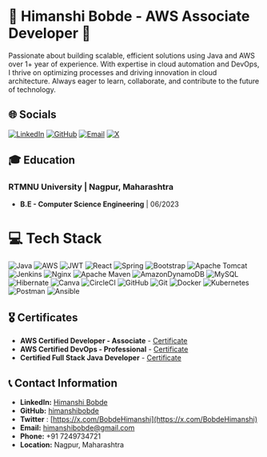 # 💫 Himanshi Bobde - AWS Associate Developer 💫
Passionate about building scalable, efficient solutions using Java and AWS over 1+ year of experience. With expertise in cloud automation and DevOps, I thrive on optimizing processes and driving innovation in cloud architecture. Always eager to learn, collaborate, and contribute to the future of technology.


## 🌐 Socials
[![LinkedIn](https://img.shields.io/badge/LinkedIn-blue?style=for-the-badge&logo=linkedin)](https://linkedin.com/in/https://www.linkedin.com/in/himanshi-bobde-b311261b6/) [![GitHub](https://img.shields.io/badge/GitHub-black?style=for-the-badge&logo=github)](https://github.com/himanshi1107
) [![Email](https://img.shields.io/badge/Email-red?style=for-the-badge&logo=gmail)](mailto:himanshibobde@gmail.com) [![X](https://img.shields.io/badge/X-black.svg?logo=X&logoColor=white)](https://x.com/https://x.com/BobdeHimanshi?t=lgGm1R7hkKySRLMV7U7now&s=08 ) 

## 🎓 Education

### RTMNU University | Nagpur, Maharashtra
- **B.E - Computer Science Engineering** | 06/2023

# 💻 Tech Stack
![Java](https://img.shields.io/badge/java-%23ED8B00.svg?style=for-the-badge&logo=openjdk&logoColor=white) ![AWS](https://img.shields.io/badge/AWS-%23FF9900.svg?style=for-the-badge&logo=amazon-aws&logoColor=white) ![JWT](https://img.shields.io/badge/JWT-black?style=for-the-badge&logo=JSON%20web%20tokens) ![React](https://img.shields.io/badge/react-%2320232a.svg?style=for-the-badge&logo=react&logoColor=%2361DAFB) ![Spring](https://img.shields.io/badge/spring-%236DB33F.svg?style=for-the-badge&logo=spring&logoColor=white) ![Bootstrap](https://img.shields.io/badge/bootstrap-%238511FA.svg?style=for-the-badge&logo=bootstrap&logoColor=white) ![Apache Tomcat](https://img.shields.io/badge/apache%20tomcat-%23F8DC75.svg?style=for-the-badge&logo=apache-tomcat&logoColor=black) ![Jenkins](https://img.shields.io/badge/jenkins-%232C5263.svg?style=for-the-badge&logo=jenkins&logoColor=white) ![Nginx](https://img.shields.io/badge/nginx-%23009639.svg?style=for-the-badge&logo=nginx&logoColor=white) ![Apache Maven](https://img.shields.io/badge/Apache%20Maven-C71A36?style=for-the-badge&logo=Apache%20Maven&logoColor=white) ![AmazonDynamoDB](https://img.shields.io/badge/Amazon%20DynamoDB-4053D6?style=for-the-badge&logo=Amazon%20DynamoDB&logoColor=white) ![MySQL](https://img.shields.io/badge/mysql-4479A1.svg?style=for-the-badge&logo=mysql&logoColor=white) ![Hibernate](https://img.shields.io/badge/Hibernate-59666C?style=for-the-badge&logo=Hibernate&logoColor=white) ![Canva](https://img.shields.io/badge/Canva-%2300C4CC.svg?style=for-the-badge&logo=Canva&logoColor=white) ![CircleCI](https://img.shields.io/badge/circleci-%23161616.svg?style=for-the-badge&logo=circleci&logoColor=white) ![GitHub](https://img.shields.io/badge/github-%23121011.svg?style=for-the-badge&logo=github&logoColor=white) ![Git](https://img.shields.io/badge/git-%23F05033.svg?style=for-the-badge&logo=git&logoColor=white) ![Docker](https://img.shields.io/badge/docker-%230db7ed.svg?style=for-the-badge&logo=docker&logoColor=white) ![Kubernetes](https://img.shields.io/badge/kubernetes-%23326ce5.svg?style=for-the-badge&logo=kubernetes&logoColor=white) ![Postman](https://img.shields.io/badge/Postman-FF6C37?style=for-the-badge&logo=postman&logoColor=white) ![Ansible](https://img.shields.io/badge/ansible-%231A1918.svg?style=for-the-badge&logo=ansible&logoColor=white)

## 🎖️ Certificates

- **AWS Certified Developer - Associate** - [Certificate](https://drive.google.com/file/d/1HwgfKY-dkuvV_oUA4pmSzPl8apLLCyTk/view?usp=drive_link)
- **AWS Certified DevOps - Professional** - [Certificate](https://drive.google.com/file/d/1BatKzxRegVLgfu6AaZCSFO44dZYxzv8g/view?usp=drive_link)
- **Certified Full Stack Java Developer** - [Certificate](https://drive.google.com/file/d/1qYQV4_KzsZlyxAgZOaJw66B0vil_k9_N/view?usp=drive_link)

## 📞 Contact Information
- **LinkedIn:** [Himanshi Bobde](https://www.linkedin.com/in/himanshi-bobde-b311261b6)
- **GitHub:** [himanshibobde](https://github.com/himanshi1107)
- **Twitter** : [https://x.com/BobdeHimanshi](https://x.com/BobdeHimanshi)
- **Email:** [himanshibobde@gmail.com](mailto:himanshibobde@gmail.com)
- **Phone:** +91 7249734721
- **Location:** Nagpur, Maharashtra
